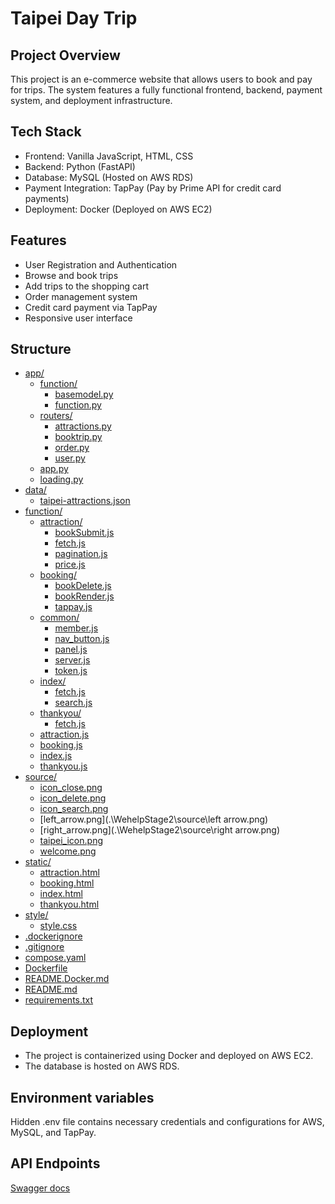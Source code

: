 # Taipei Day Trip

## Project Overview

This project is an e-commerce website that allows users to book and pay for trips. The system features a fully functional frontend, backend, payment system, and deployment infrastructure.

## Tech Stack

- Frontend: Vanilla JavaScript, HTML, CSS
- Backend: Python (FastAPI)
- Database: MySQL (Hosted on AWS RDS)
- Payment Integration: TapPay (Pay by Prime API for credit card payments)
- Deployment: Docker (Deployed on AWS EC2)

## Features

- User Registration and Authentication
- Browse and book trips
- Add trips to the shopping cart
- Order management system
- Credit card payment via TapPay
- Responsive user interface

## Structure

- [app/](.\WehelpStage2\app)
  - [function/](.\WehelpStage2\app\function)
    - [basemodel.py](.\WehelpStage2\app\function\basemodel.py)
    - [function.py](.\WehelpStage2\app\function\function.py)
  - [routers/](.\WehelpStage2\app\routers)
    - [attractions.py](.\WehelpStage2\app\routers\attractions.py)
    - [booktrip.py](.\WehelpStage2\app\routers\booktrip.py)
    - [order.py](.\WehelpStage2\app\routers\order.py)
    - [user.py](.\WehelpStage2\app\routers\user.py)
  - [app.py](.\WehelpStage2\app\app.py)
  - [loading.py](.\WehelpStage2\app\loading.py)
- [data/](.\WehelpStage2\data)
  - [taipei-attractions.json](.\WehelpStage2\data\taipei-attractions.json)
- [function/](.\WehelpStage2\function)
  - [attraction/](.\WehelpStage2\function\attraction)
    - [bookSubmit.js](.\WehelpStage2\function\attraction\bookSubmit.js)
    - [fetch.js](.\WehelpStage2\function\attraction\fetch.js)
    - [pagination.js](.\WehelpStage2\function\attraction\pagination.js)
    - [price.js](.\WehelpStage2\function\attraction\price.js)
  - [booking/](.\WehelpStage2\function\booking)
    - [bookDelete.js](.\WehelpStage2\function\booking\bookDelete.js)
    - [bookRender.js](.\WehelpStage2\function\booking\bookRender.js)
    - [tappay.js](.\WehelpStage2\function\booking\tappay.js)
  - [common/](.\WehelpStage2\function\common)
    - [member.js](.\WehelpStage2\function\common\member.js)
    - [nav_button.js](.\WehelpStage2\function\common\nav_button.js)
    - [panel.js](.\WehelpStage2\function\common\panel.js)
    - [server.js](.\WehelpStage2\function\common\server.js)
    - [token.js](.\WehelpStage2\function\common\token.js)
  - [index/](.\WehelpStage2\function\index)
    - [fetch.js](.\WehelpStage2\function\index\fetch.js)
    - [search.js](.\WehelpStage2\function\index\search.js)
  - [thankyou/](.\WehelpStage2\function\thankyou)
    - [fetch.js](.\WehelpStage2\function\thankyou\fetch.js)
  - [attraction.js](.\WehelpStage2\function\attraction.js)
  - [booking.js](.\WehelpStage2\function\booking.js)
  - [index.js](.\WehelpStage2\function\index.js)
  - [thankyou.js](.\WehelpStage2\function\thankyou.js)
- [source/](.\WehelpStage2\source)
  - [icon_close.png](.\WehelpStage2\source\icon_close.png)
  - [icon_delete.png](.\WehelpStage2\source\icon_delete.png)
  - [icon_search.png](.\WehelpStage2\source\icon_search.png)
  - [left_arrow.png](.\WehelpStage2\source\left arrow.png)
  - [right_arrow.png](.\WehelpStage2\source\right arrow.png)
  - [taipei_icon.png](.\WehelpStage2\source\taipei_icon.png)
  - [welcome.png](.\WehelpStage2\source\welcome.png)
- [static/](.\WehelpStage2\static)
  - [attraction.html](.\WehelpStage2\static\attraction.html)
  - [booking.html](.\WehelpStage2\static\booking.html)
  - [index.html](.\WehelpStage2\static\index.html)
  - [thankyou.html](.\WehelpStage2\static\thankyou.html)
- [style/](.\WehelpStage2\style)
  - [style.css](.\WehelpStage2\style\style.css)
- [.dockerignore](.\WehelpStage2\.dockerignore)
- [.gitignore](.\WehelpStage2\.gitignore)
- [compose.yaml](.\WehelpStage2\compose.yaml)
- [Dockerfile](.\WehelpStage2\Dockerfile)
- [README.Docker.md](.\WehelpStage2\README.Docker.md)
- [README.md](.\WehelpStage2\README.md)
- [requirements.txt](.\WehelpStage2\requirements.txt)

## Deployment

- The project is containerized using Docker and deployed on AWS EC2.
- The database is hosted on AWS RDS.

## Environment variables

Hidden .env file contains necessary credentials and configurations for AWS, MySQL, and TapPay.

## API Endpoints

[Swagger docs](https://taipeidaytrip.haohaoscreamandrun.online/docs)